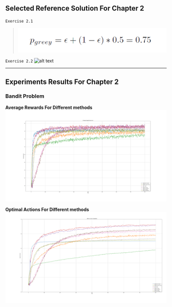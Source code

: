 ## Selected Reference Solution For Chapter 2

`Exercise 2.1` 
> ![alt text](figures/exercise_2-1.png "Exercise 2.1")

`Exercise 2.2`
![alt text](figures/2-2.png "Exercise 2.2")

---

## Experiments Results For Chapter 2

### Bandit Problem

__Average Rewards For Different methods__
![alt text](figures/All-Average-rewards.png "Average Rewards For Different methods")

__Optimal Actions For Different methods__
![alt text](figures/All-OptimalActions.png "Optimal Actions For Different methods")
